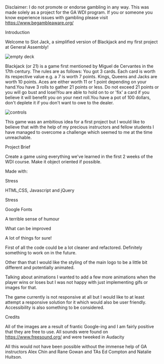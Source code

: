 Disclaimer: I do not promote or endorse gambling in any way. This was made solely as a project for the GA WDI program. If you or someone you know experience issues with gambling please visit https://www.begambleaware.org/

Introduction

Welcome to Slot Jack, a simplified version of Blackjack and my first project at General Assembly!

![empty deck](https://cloud.githubusercontent.com/assets/22467291/24795129/27f647b6-1b80-11e7-8b48-97df741ae276.png)

 Blackjack (or 21) is a game first mentioned by Miguel de Cervantes in the 17th century. The rules are as follows: You got 3 cards. Each card is worth its respective value e.g. a 7 is worth 7 points. Kings, Queens and Jacks are worth 10 points. Aces are either worth 11 or 1 point depending on your hand.You have 3 rolls to gather 21 points or less. Do not exceed 21 points or you will go bust and lose!You are able to hold on to or 'fix' a card if you believe it will benefit you on your next roll.You have a pot of 100 dollars, don't deplete it if you don't want to owe to the dealer.
 
 ![controls](https://cloud.githubusercontent.com/assets/22467291/24795134/2c282020-1b80-11e7-9594-d3ee82fe7540.png)


This game was an ambitious idea for a first project but I would like to believe that with the help of my precious instructors and fellow students I have managed to overcome a challenge which seemed to me at the time unreachable.

Project Brief

Create a game using everything we've learned in the first 2 weeks of the WDI course.
Make it object oriented if possible.

Made with:

Stress

HTML,CSS, Javascript and jQuery

Stress

Google Fonts

A terrible sense of humour

What can be improved

A lot of things for sure! 

First of all the code could be a lot cleaner and refactored. Definitely something to work on in the future.

Other than that I would like the styling of the main logo to be a little bit different and potentially animated.

Talking about animations I wanted to add a few more animations when the player wins or loses but I was not happy with just implementing gifs or images for that.

The game currently is not responsive at all but I would like to at least attempt a responsive solution for it which would also be user friendly. Accessibility is also something to be considered.



Credits

All of the images are a result of frantic Google-ing and I am fairly positive that they are free to use.
All sounds were found on https://www.freesound.org/ and were tweeked in Audacity

All this would not have been possible without the immense help of GA instructors Alex Chin and Rane Gowan and TAs Ed Compton and Natalie Huitson.
